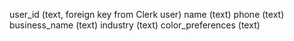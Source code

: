 user_id (text, foreign key from Clerk user)
name (text)
phone (text)
business_name (text)
industry (text)
color_preferences (text)